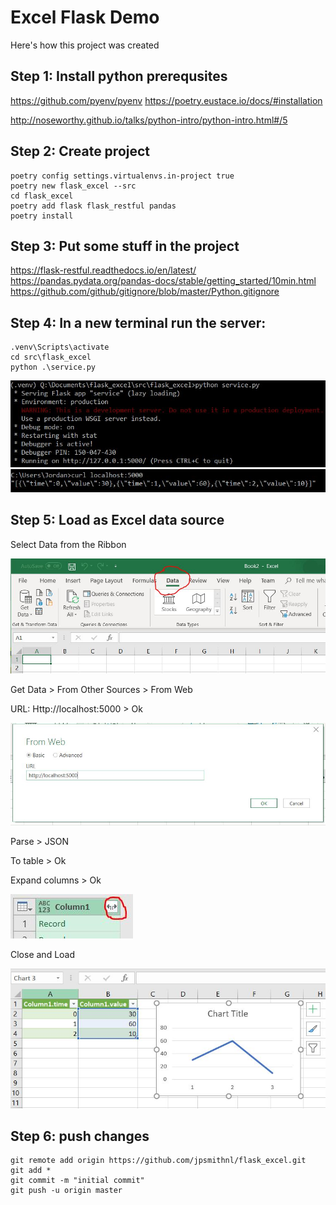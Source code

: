 # Excel Flask Demo

Here's how this project was created

## Step 1: Install python prerequsites
https://github.com/pyenv/pyenv
https://poetry.eustace.io/docs/#installation

http://noseworthy.github.io/talks/python-intro/python-intro.html#/5

## Step 2: Create project
```
poetry config settings.virtualenvs.in-project true
poetry new flask_excel --src
cd flask_excel
poetry add flask flask_restful pandas
poetry install
```

## Step 3: Put some stuff in the project
https://flask-restful.readthedocs.io/en/latest/
https://pandas.pydata.org/pandas-docs/stable/getting_started/10min.html
https://github.com/github/gitignore/blob/master/Python.gitignore

## Step 4: In a new terminal run the server:
```
.venv\Scripts\activate
cd src\flask_excel
python .\service.py
```
![alt text](https://github.com/jpsmithnl/flask_excel/blob/master/img/run_service.JPG "run service")
![alt text](https://github.com/jpsmithnl/flask_excel/blob/master/img/check_service.JPG "check service")


## Step 5: Load as Excel data source
Select Data from the Ribbon

![alt text](https://github.com/jpsmithnl/flask_excel/blob/master/img/excel.JPG "ribbon")

Get Data > From Other Sources > From Web

URL: Http://localhost:5000 > Ok

![alt text](https://github.com/jpsmithnl/flask_excel/blob/master/img/data_source.JPG "data source")

Parse > JSON 

To table > Ok

Expand columns > Ok

![alt text](https://github.com/jpsmithnl/flask_excel/blob/master/img/expand.JPG "expand")

Close and Load

![alt text](https://github.com/jpsmithnl/flask_excel/blob/master/img/result.JPG "result")



## Step 6: push changes
```
git remote add origin https://github.com/jpsmithnl/flask_excel.git
git add *
git commit -m "initial commit"
git push -u origin master
```
